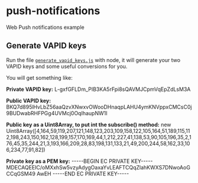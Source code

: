 # push-notifications

Web Push notifications example

## Generate VAPID keys

Run the file [`generate_vapid_keys.js`](https://github.com/5pilow/push-notifications/blob/master/generate_vapid_keys.js) with node, it will generate your two VAPID keys and some useful conversions for you.

You will get something like:


**Private VAPID key:**
L-gxfGFLDm_PIB3KA5rFpi8sQAVMJCpmVqEpZdLsM3A

**Public VAPID key:**
BKQ7d895lHvLbZ56aaQzvXNwxvOWooDHnaqpLAHU4ymKNVppxCMCsC0j9BUDwabRHFPGg4UVMcj0OqIhaupNW1I

**Public key as a Uint8Array, to put int the subscribe() method:**
new Uint8Array([4,164,59,119,207,121,148,123,203,109,158,122,105,164,51,189,115,112,198,243,150,162,128,199,157,170,169,44,1,212,227,41,138,53,90,105,196,35,2,176,45,35,244,21,3,193,166,209,28,83,198,131,133,21,49,200,244,58,162,33,106,234,77,91,82])

**Private key as a PEM key:**
-----BEGIN EC PRIVATE KEY-----
MDECAQEEIC/oMXxhSw5vzyAdygOaxaYvLEAFTCQqZlahKWXS7DNwoAoGCCqGSM49
AwEH
-----END EC PRIVATE KEY-----
